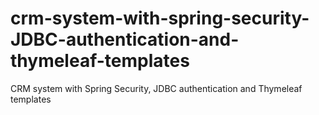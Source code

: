 # crm-system-with-spring-security-JDBC-authentication-and-thymeleaf-templates
CRM  system with Spring Security, JDBC authentication and Thymeleaf templates 
